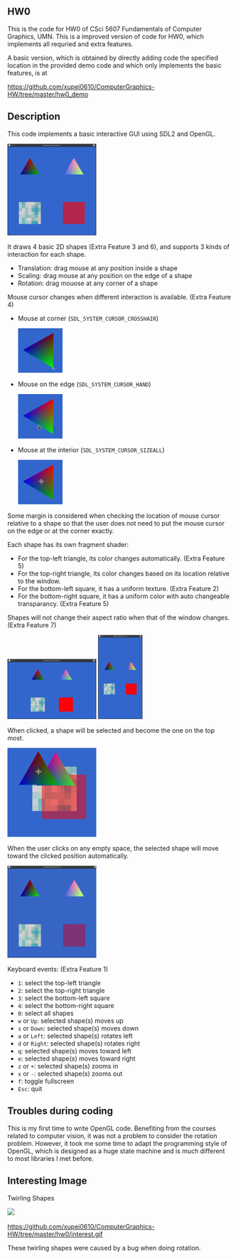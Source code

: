 ## HW0                                                                                    

This is the code for HW0 of CSci 5607 Fundamentals of Computer Graphics, UMN. This is a improved version of code for HW0, which implements all requried and extra features.                                                                      

A basic version, which is obtained by directly adding code the specified location in the provided demo code and which only implements the basic features, is at

<https://github.com/xupei0610/ComputerGraphics-HW/tree/master/hw0_demo>

## Description                                                                            

This code implements a basic interactive GUI using SDL2 and OpenGL.

<img src="./doc/main_window.png" width="200px" />

It draws 4 basic 2D shapes (Extra Feature 3 and 6), and supports 3 kinds of interaction for each shape.

+ Translation: drag mouse at any position inside a shape
+ Scaling: drag mouse at any position on the edge of a shape
+ Rotation: drag mouose at any corner of a shape

Mouse cursor changes when different interaction is available. (Extra Feature 4)

+ Mouse at corner (`SDL_SYSTEM_CURSOR_CROSSHAIR`)

  <img src="./doc/trans.png" width="100px" />
+ Mouse on the edge (`SDL_SYSTEM_CURSOR_HAND`)

  <img src="./doc/scal.png"  width="100px" />
+ Mouse at the interior (`SDL_SYSTEM_CURSOR_SIZEALL`) 

  <img src="./doc/rot.png"   width="100px" />

Some margin is considered when checking the location of mouse cursor relative to a shape so that the user does not need to put the mouse cursor on the edge or at the corner exactly.

Each shape has its own fragment shader:

+ For the top-left triangle, its color changes automatically. (Extra Feature 5)
+ For the top-right triangle, its color changes based on its location relative to the window.
+ For the bottom-left square, it has a uniform texture. (Extra Feature 2)
+ For the bottom-right square, it has a uniform color with auto changeable transparancy. (Extra Feature 5)   

Shapes will not change their aspect ratio when that of the window changes. (Extra Feature 7)

<img src="./doc/aspect1.png" width="200px" /> <img src="./doc/aspect2.png" width="100px" />

When clicked, a shape will be selected and become the one on the top most.

<img src="./doc/select.png" width="200px" />

When the user clicks on any empty space, the selected shape will move toward the clicked position automatically.

<img src="./doc/auto_drift.gif" width="200px" />

Keyboard events: (Extra Feature 1)
+ `1`: select the top-left triangle
+ `2`: select the top-right triangle
+ `3`: select the bottom-left square
+ `4`: select the bottom-right square
+ `0`: select all shapes
+ `w` or `Up`: selected shape(s) moves up
+ `s` or `Down`: selected shape(s) moves down
+ `a` or `Left`: selected shape(s) rotates left
+ `d` or `Right`: selected shape(s) rotates right
+ `q`: selected shape(s) moves toward left
+ `e`: selected shape(s) moves toward right
+ `z` or `+`: selected shape(s) zooms in
+ `x` or `-`: selected shape(s) zooms out
+ `f`: toggle fullscreen
+ `Esc`: quit

## Troubles during coding
This is my first time to write OpenGL code. Benefiting from the courses related to computer vision, it was not a problem to consider the rotation problem. However, it took me some time to adapt the programming style of OpenGL, which is designed as a huge state machine and is much different to most libraries I met before.

## Interesting Image

Twirling Shapes

<img src="./interest.gif" width="200px" />

<https://github.com/xupei0610/ComputerGraphics-HW/tree/master/hw0/interest.gif>

These twirling shapes were caused by a bug when doing rotation.



